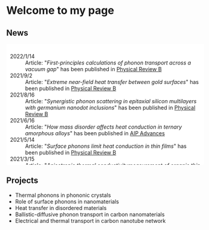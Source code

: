 # Welcome to my page

## News

<div style="border: 0px solid #ccc; height: 300px; overflow: auto; width: 100%; border-radius: 3px; -moz-border-radius: 3px; -webkit-border-radius: 3px; background-color: white; margin: auto; padding: 10px;">
<dl>
<dt>2022/1/14</dt>
<dd>Article: "<i>First-principles calculations of phonon transport across a vacuum gap</i>" has been published in <a href="https://doi.org/10.1103/PhysRevB.105.045410">Physical Review B</a></dd>
<dt>2021/9/2</dt>
<dd>Article: "<i>Extreme near-field heat transfer between gold surfaces</i>" has been published in <a href="https://doi.org/10.1103/PhysRevB.104.125404">Physical Review B</a></dd>
<dt>2021/8/16</dt>
<dd>Article: "<i>Synergistic phonon scattering in epitaxial silicon multilayers with germanium nanodot inclusions</i>" has been published in <a href="https://doi.org/10.1103/PhysRevB.104.054301">Physical Review B</a></dd>
<dt>2021/6/16</dt>
<dd>Article: "<i>How mass disorder affects heat conduction in ternary amorphous alloys</i>" has been published in <a href="https://doi.org/10.1063/5.0051285">AIP Advances</a></dd>
<dt>2021/5/14</dt>
<dd>Article: "<i>Surface phonons limit heat conduction in thin films</i>" has been published in <a href="https://doi.org/10.1103/physrevb.103.195418">Physical Review B</a></dd>
<dt>2021/3/15</dt>
<dd>Article: "<i>Anisotropic thermal conductivitymeasurement of organic thin film withbidirectional 3ω method</i>" has been published in <a href="https://doi.org/10.1063/5.0030982">Review of Scientific Instruments</a></dd>
<dt>2021/2/5</dt>
<dd>Article: "<i>Thermal conduction through individual cellulose nanofibers</i>" has been published in <a href="https://doi.org/10.1063/5.0042463">Applied Physics Letters</a></dd>
<dt>2020/11/19</dt>
<dd>Article: "<i>Ballistic phonon transport analysis of twisted graphene nanoribbons</i>" has been published in <a href="https://doi.org/10.1299/transjsme.20-00292">Transactions of the JSME (in Japanese)</a></dd>
<dt>2019/11/27</dt>
<dd>Article: “<i>One-dimensional thermal transport in densely aligned single-wall carbon nanotube films</i>” has been published in <a href="https://doi.org/10.1063/1.5127209">Applied Physics Letters</a></dd>
<dt>2019/10/8</dt>
<dd>Article: “<i>Hybrid Thermal Transport Characteristics of Doped Organic Semiconductor Poly(3,4-ethylenedioxythiophene):Tosylate </i>” has been published in <a href="https://doi.org/10.1021/acs.jpcc.9b09105">The Journal of Physical Chemistry C</a></dd>
<dt>2019/9/16</dt>
<dd>Article: “<i>Enhancing Thermal Boundary Conductance of Graphite–Metal Interface by Triazine-Based Molecular Bonding</i>” has been published in <a href="https://doi.org/10.1021/acsami.9b11951">ACS Applied Energy &amp; Interfaces</a></dd>
<dt>2019/8/22</dt>
<dd>Article: “<i>Scalable Multi-nanostructured Silicon for Room-Temperature Thermoelectrics</i>” has been published in <a href="https://doi.org/10.1021/acsaem.9b00893">ACS Applied Energy Materials</a> </dd>
<dt>2019/3/6</dt>
<dd>プレスリリース <a href="https://www.tmu.ac.jp/news/topics/19132.html">"原子３個分の直径しかない極細ナノワイヤーの精密多量合成を実現　〜「ナノ試験管」を用いた鋳造反応〜"</a></dd>
<dt>2019/3/6</dt>
<dd>Article "<i>Isolation of Single-Wired Transition-Metal Monochalcogenides by Carbon Nanotubes</i>" has been published in <i><a href="https://pubs.acs.org/doi/full/10.1021/acs.nanolett.8b05074">Nano Letters</a></i></dd>
<dt>2018/11/6</dt>
<dd>Article "<i>Modulating temperature dependence of thermal conductivity by nanostructuring</i>" has been published in <i><a href="https://doi.org/10.7567/JJAP.57.120312">Japanese Journal of Applied Physics (Rapid Communication)</a></i></dd>
<dt>2018/10/16</dt>
<dd>Article "<i>Akhiezer mechanism limits coherent heat conduction in phononic crystals</i>" has been published in <i><a href="https://link.aps.org/doi/10.1103/PhysRevB.98.134307">Physical Review B</a></i></dd>
<dt>2018/10/5</dt>
<dd>Article "<i>Modeling Heat Conduction in Nanoporous Silicon with Geometry Distributions</i>" has been published in <i><a href="https://link.aps.org/doi/10.1103/PhysRevApplied.10.044018">Physical Review Applied</a></i></dd>
<dt>2018/8/31</dt>
<dd>Article "<i>Molecular dynamics study on heat conduction in poly(3,4-ethylenedioxythiophene)</i>" has been published in <i><a href="https://doi.org/10.7567/JJAP.57.101601">Japanese Journal of Applied Physics</a></i></dd>
<dt>2018/7/20</dt>
<dd>Article "<i>Thermal phonon engineering by tailored nanostructures</i>" has been published in <i><a href="https://doi.org/10.7567/JJAP.57.080101">Japanese Journal of Applied Physics</a></i></dd>
<dt>2018/5/14</dt>
<dd>Article "<i>Revisting PbTe to identify how thermal conductivity is really small</i>" has been published in <i><a href="https://doi.org/10.1103/PhysRevB.97.184305">Physical Review B</a></i></dd>
<dt>2018/4/18</dt>
<dd>Article "<i>Superlubrication by phonon confinement</i>" has been published in <i><a href="https://doi.org/10.1103/PhysRevB.97.161403">Physical Review B Rapid Communication</a></i></dd>
<dt>2018/1/25</dt>
<dd>Article "<i>Ultimate Confinement of Phonon Propagation in Silicon Nanocrystalline Structure</i>" has been published in <i><a href="https://doi.org/10.1103/PhysRevLett.120.045901">Physical Review Letters</a></i></dd>
<dt>2017/12/18</dt>
<dd>Article "<i>Phonon-interference resonance effects by nanoparticles embedded in a matrix</i>" has been published in <i><a href="https://doi.org/10.1103/PhysRevB.96.220301">Physical Review B Rapid Communication</a></i> </dd>
<dt>2017/10/11</dt>
<dd>Article "<i>Thermal recfitication in restructured grapehene with locally modulated temperature dependence of thermal conductivity</i>" has been published in <i><a href="https://journals.aps.org/prb/abstract/10.1103/PhysRevB.96.165419">Physical Review B</a></i></dd> 
<dt>2017/8/1</dt>
<dd>プレスリリース "<a href="https://www.t.u-tokyo.ac.jp/foe/press/setnws_201708011018085164403626.html">内包物質を用いて単層カーボンナノチューブの熱伝導性を制御～カーボンナノチューブを用いた熱デバイスに新たな設計指針～</a>"</dd> 
<dt>2017/7/31</dt> 
<dd>Article "<i>Modulation of thermal and thermoelectric transport in individual carbon nanotubes by fullerene encapsulation</i>" has been published in <a href="https://www.nature.com/nmat/journal/vaop/ncurrent/full/nmat4946.html"><i>Nature Materials</i></a></dd> 
<dt>2017/5/17</dt>
<dd>Article "<i>Designing nanostructures for interfacial phonon transport via Bayesian optimization</i>" has been published in <a href="https://doi.org/10.1103/PhysRevX.7.021024"><i>Physical Review X</i></a></dd> 
<dt>2017/4/18</dt>
<dd>プレスリリース "<a href="http://www.jst.go.jp/pr/announce/20170418-3/">機械学習により熱流を制御するナノ構造物質の最適設計に成功</a>"</dd> 
<dt>2017/4/7</dt>
<dd>Article "<i>Effects of Defects on Thermoelectric Properties of Carbon Nanotubes</i>" has been published in <i><a href="http://link.aps.org/doi/10.1103/PhysRevB.95.155405">Physical Review B</a></i></dd> 
<dt>2016/12/22</dt>
<dd>Article "<i>Effects of Defects on Thermoelectric Properties of Carbon Nanotubes</i>" can be accessed via <a href="https://arxiv.org/abs/1612.07045">arXiv</a></dd> 
<dt>2016/9/19</dt>
<dd>Article "<i>Designing nanostructures for interfacial phonon transport via Bayesian optimization</i>" can be accessed via <a href="http://arxiv.org/abs/1609.04972">arXiv</a></dd> 
<dt>2016/8/9</dt>
<dd>Article "<i>Long-range interatomic forces can minimize heat transfer: From slowdown of longitudinal optical phonons to thermal conductivity minimum</i>" has been published in <a href="http://link.aps.org/doi/10.1103/PhysRevB.94.054306"><i>Physical Review B</i></a></dd> 
<dt>2016/6/24</dt>
<dd>Article " <i>Effects of phonon interference through long range interatomic bonds on thermal interface conductance</i>" has been published in <a href="http://fntr.ilt.kharkov.ua/list.php?uid=f42-0902e"><i>Low Temperature Physics</i></a></dd> 
<dt>2016/5/17</dt>
<dd>Article "<i>Harmonic phonon theory for calculating thermal conductivity spectrum from first-principles dispersion relations</i>" has been published in <a href="http://scitation.aip.org/content/aip/journal/apl/108/20/10.1063/1.4950851">Applied Physics Letters</a></dd> 
</dl>
</div>

## Projects

- Thermal phonons in phononic crystals 
- Role of surface phonons in nanomaterials
- Heat transfer in disordered materials
- Ballistic-diffusive phonon transport in carbon nanomaterials
- Electrical and thermal transport in carbon nanotube network 